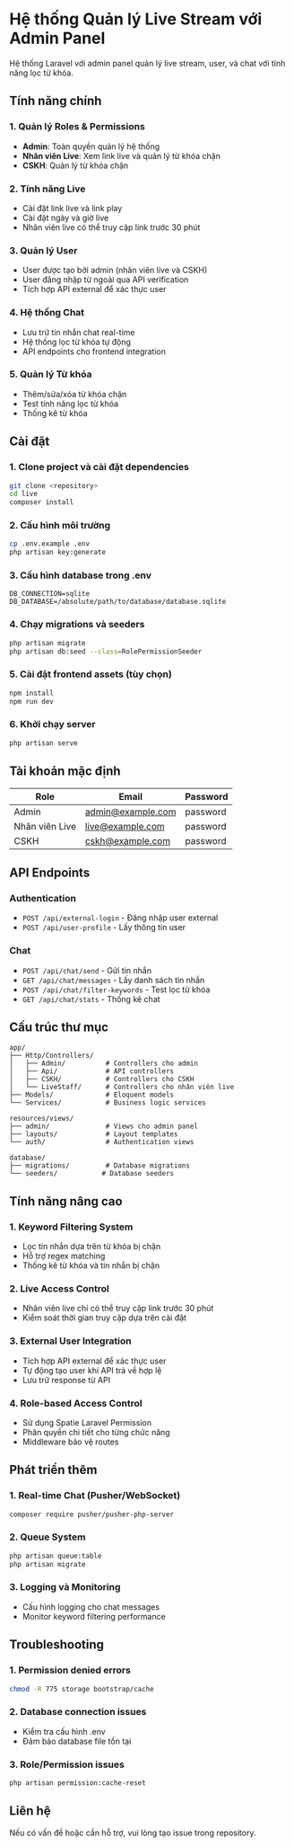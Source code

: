 # Hệ thống Quản lý Live Stream với Admin Panel

Hệ thống Laravel với admin panel quản lý live stream, user, và chat với tính năng lọc từ khóa.

## Tính năng chính

### 1. Quản lý Roles & Permissions
- **Admin**: Toàn quyền quản lý hệ thống
- **Nhân viên Live**: Xem link live và quản lý từ khóa chặn
- **CSKH**: Quản lý từ khóa chặn

### 2. Tính năng Live
- Cài đặt link live và link play
- Cài đặt ngày và giờ live
- Nhân viên live có thể truy cập link trước 30 phút

### 3. Quản lý User
- User được tạo bởi admin (nhân viên live và CSKH)
- User đăng nhập từ ngoài qua API verification
- Tích hợp API external để xác thực user

### 4. Hệ thống Chat
- Lưu trữ tin nhắn chat real-time
- Hệ thống lọc từ khóa tự động
- API endpoints cho frontend integration

### 5. Quản lý Từ khóa
- Thêm/sửa/xóa từ khóa chặn
- Test tính năng lọc từ khóa
- Thống kê từ khóa

## Cài đặt

### 1. Clone project và cài đặt dependencies
```bash
git clone <repository>
cd live
composer install
```

### 2. Cấu hình môi trường
```bash
cp .env.example .env
php artisan key:generate
```

### 3. Cấu hình database trong .env
```
DB_CONNECTION=sqlite
DB_DATABASE=/absolute/path/to/database/database.sqlite
```

### 4. Chạy migrations và seeders
```bash
php artisan migrate
php artisan db:seed --class=RolePermissionSeeder
```

### 5. Cài đặt frontend assets (tùy chọn)
```bash
npm install
npm run dev
```

### 6. Khởi chạy server
```bash
php artisan serve
```

## Tài khoản mặc định

| Role | Email | Password |
|------|--------|----------|
| Admin | admin@example.com | password |
| Nhân viên Live | live@example.com | password |
| CSKH | cskh@example.com | password |

## API Endpoints

### Authentication
- `POST /api/external-login` - Đăng nhập user external
- `POST /api/user-profile` - Lấy thông tin user

### Chat
- `POST /api/chat/send` - Gửi tin nhắn
- `GET /api/chat/messages` - Lấy danh sách tin nhắn
- `POST /api/chat/filter-keywords` - Test lọc từ khóa
- `GET /api/chat/stats` - Thống kê chat

## Cấu trúc thư mục

```
app/
├── Http/Controllers/
│   ├── Admin/          # Controllers cho admin
│   ├── Api/            # API controllers
│   ├── CSKH/           # Controllers cho CSKH
│   └── LiveStaff/      # Controllers cho nhân viên live
├── Models/             # Eloquent models
└── Services/           # Business logic services

resources/views/
├── admin/              # Views cho admin panel
├── layouts/            # Layout templates
└── auth/               # Authentication views

database/
├── migrations/         # Database migrations
└── seeders/           # Database seeders
```

## Tính năng nâng cao

### 1. Keyword Filtering System
- Lọc tin nhắn dựa trên từ khóa bị chặn
- Hỗ trợ regex matching
- Thống kê từ khóa và tin nhắn bị chặn

### 2. Live Access Control
- Nhân viên live chỉ có thể truy cập link trước 30 phút
- Kiểm soát thời gian truy cập dựa trên cài đặt

### 3. External User Integration
- Tích hợp API external để xác thực user
- Tự động tạo user khi API trả về hợp lệ
- Lưu trữ response từ API

### 4. Role-based Access Control
- Sử dụng Spatie Laravel Permission
- Phân quyền chi tiết cho từng chức năng
- Middleware bảo vệ routes

## Phát triển thêm

### 1. Real-time Chat (Pusher/WebSocket)
```bash
composer require pusher/pusher-php-server
```

### 2. Queue System
```bash
php artisan queue:table
php artisan migrate
```

### 3. Logging và Monitoring
- Cấu hình logging cho chat messages
- Monitor keyword filtering performance

## Troubleshooting

### 1. Permission denied errors
```bash
chmod -R 775 storage bootstrap/cache
```

### 2. Database connection issues
- Kiểm tra cấu hình .env
- Đảm bảo database file tồn tại

### 3. Role/Permission issues
```bash
php artisan permission:cache-reset
```

## Liên hệ

Nếu có vấn đề hoặc cần hỗ trợ, vui lòng tạo issue trong repository.
